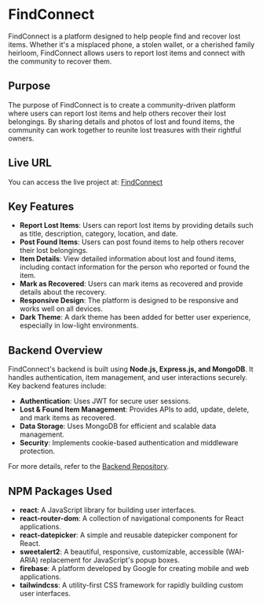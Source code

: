 # FindConnect

FindConnect is a platform designed to help people find and recover lost items. Whether it's a misplaced phone, a stolen wallet, or a cherished family heirloom, FindConnect allows users to report lost items and connect with the community to recover them.

## Purpose

The purpose of FindConnect is to create a community-driven platform where users can report lost items and help others recover their lost belongings. By sharing details and photos of lost and found items, the community can work together to reunite lost treasures with their rightful owners.

## Live URL

You can access the live project at: [FindConnect](https://findconnect-45273.web.app/)

## Key Features

- **Report Lost Items**: Users can report lost items by providing details such as title, description, category, location, and date.
- **Post Found Items**: Users can post found items to help others recover their lost belongings.
- **Item Details**: View detailed information about lost and found items, including contact information for the person who reported or found the item.
- **Mark as Recovered**: Users can mark items as recovered and provide details about the recovery.
- **Responsive Design**: The platform is designed to be responsive and works well on all devices.
- **Dark Theme**: A dark theme has been added for better user experience, especially in low-light environments.

## Backend Overview

FindConnect's backend is built using **Node.js, Express.js, and MongoDB**. It handles authentication, item management, and user interactions securely. Key backend features include:

- **Authentication**: Uses JWT for secure user sessions.
- **Lost & Found Item Management**: Provides APIs to add, update, delete, and mark items as recovered.
- **Data Storage**: Uses MongoDB for efficient and scalable data management.
- **Security**: Implements cookie-based authentication and middleware protection.

For more details, refer to the [Backend Repository](https://github.com/AyshaUrmi0/FindConnect-Server).

## NPM Packages Used

- **react**: A JavaScript library for building user interfaces.
- **react-router-dom**: A collection of navigational components for React applications.
- **react-datepicker**: A simple and reusable datepicker component for React.
- **sweetalert2**: A beautiful, responsive, customizable, accessible (WAI-ARIA) replacement for JavaScript's popup boxes.
- **firebase**: A platform developed by Google for creating mobile and web applications.
- **tailwindcss**: A utility-first CSS framework for rapidly building custom user interfaces.

